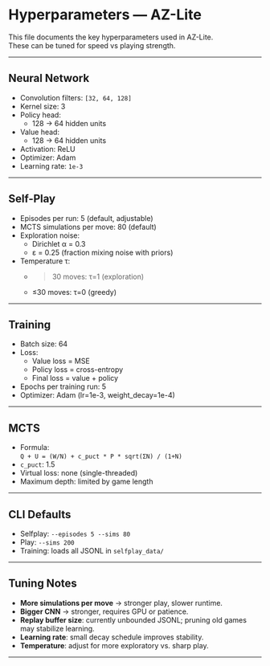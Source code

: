 # Hyperparameters — AZ-Lite

This file documents the key hyperparameters used in AZ-Lite.  
These can be tuned for speed vs playing strength.

---

## Neural Network
- Convolution filters: `[32, 64, 128]`
- Kernel size: 3
- Policy head:
  - 128 → 64 hidden units
- Value head:
  - 128 → 64 hidden units
- Activation: ReLU
- Optimizer: Adam
- Learning rate: `1e-3`

---

## Self-Play
- Episodes per run: 5 (default, adjustable)
- MCTS simulations per move: 80 (default)
- Exploration noise:
  - Dirichlet α = 0.3
  - ε = 0.25 (fraction mixing noise with priors)
- Temperature τ:
  - >30 moves: τ=1 (exploration)
  - ≤30 moves: τ=0 (greedy)

---

## Training
- Batch size: 64
- Loss:
  - Value loss = MSE
  - Policy loss = cross-entropy
  - Final loss = value + policy
- Epochs per training run: 5
- Optimizer: Adam (lr=1e-3, weight_decay=1e-4)

---

## MCTS
- Formula:  
  `Q + U = (W/N) + c_puct * P * sqrt(ΣN) / (1+N)`
- `c_puct`: 1.5
- Virtual loss: none (single-threaded)
- Maximum depth: limited by game length

---

## CLI Defaults
- Selfplay: `--episodes 5 --sims 80`
- Play: `--sims 200`
- Training: loads all JSONL in `selfplay_data/`

---

## Tuning Notes
- **More simulations per move** → stronger play, slower runtime.
- **Bigger CNN** → stronger, requires GPU or patience.
- **Replay buffer size**: currently unbounded JSONL; pruning old games may stabilize learning.
- **Learning rate**: small decay schedule improves stability.
- **Temperature**: adjust for more exploratory vs. sharp play.

---
